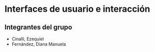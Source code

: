 # Interfaces de usuario e interacción

## Integrantes del grupo

-   Cinalli, Ezequiel
-   Fernández, Diana Manuela
